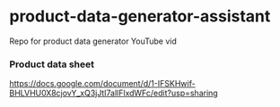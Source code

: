 # product-data-generator-assistant
Repo for product data generator YouTube vid

### Product data sheet
https://docs.google.com/document/d/1-IFSKHwif-BHLVHU0X8cjovY_xQ3jJtI7allFlxdWFc/edit?usp=sharing
